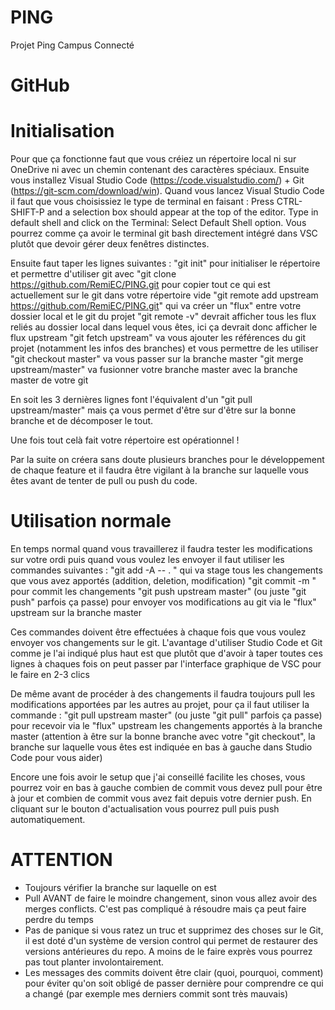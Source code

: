 # PING
Projet Ping Campus Connecté


# GitHub


# Initialisation


Pour que ça fonctionne faut que vous créiez un répertoire local ni sur OneDrive ni avec un chemin contenant des caractères spéciaux.
Ensuite vous installez Visual Studio Code (https://code.visualstudio.com/) + Git (https://git-scm.com/download/win).
Quand vous lancez Visual Studio Code il faut que vous choisissiez le type de terminal en faisant : 
Press CTRL-SHIFT-P and a selection box should appear at the top of the editor. Type in default shell and click on the Terminal: Select Default Shell option.
Vous pourrez comme ça avoir le terminal git bash directement intégré dans VSC plutôt que devoir gérer deux fenêtres distinctes.

Ensuite faut taper les lignes suivantes : 
"git init" pour initialiser le répertoire et permettre d'utiliser git avec
"git clone https://github.com/RemiEC/PING.git pour copier tout ce qui est actuellement sur le git dans votre répertoire vide
"git remote add upstream https://github.com/RemiEC/PING.git" qui va créer un "flux" entre votre dossier local et le git du projet
"git remote -v" devrait afficher tous les flux reliés au dossier local dans lequel vous êtes, ici ça devrait donc afficher le flux upstream
"git fetch upstream" va vous ajouter les références du git projet (notamment les infos des branches) et vous permettre de les utiliser
"git checkout master" va vous passer sur la branche master
"git merge upstream/master" va fusionner votre branche master avec la branche master de votre git

En soit les 3 dernières lignes font l'équivalent d'un "git pull upstream/master" mais ça vous permet d'être sur d'être sur la bonne branche et de décomposer le tout.

Une fois tout celà fait votre répertoire est opérationnel !

Par la suite on créera sans doute plusieurs branches pour le développement de chaque feature et il faudra être vigilant à la branche sur laquelle vous êtes avant de tenter de pull ou push du code.


# Utilisation normale


En temps normal quand vous travaillerez il faudra tester les modifications sur votre ordi puis quand vous voulez les envoyer il faut utiliser les commandes suivantes : 
"git add -A -- . " qui va stage tous les changements que vous avez apportés (addition, deletion, modification)
"git commit -m <votremessage>" pour commit les changements
"git push upstream master" (ou juste "git push" parfois ça passe) pour envoyer vos modifications au git via le "flux" upstream sur la branche master
  
  Ces commandes doivent être effectuées à chaque fois que vous voulez envoyer vos changements sur le git. L'avantage d'utiliser Studio Code et Git comme je l'ai indiqué plus haut est que plutôt que d'avoir à taper toutes ces lignes à chaques fois on peut passer par l'interface graphique de VSC pour le faire en 2-3 clics
  
  De même avant de procéder à des changements il faudra toujours pull les modifications apportées par les autres au projet, pour ça il faut utiliser la commande :
  "git pull upstream master" (ou juste "git pull" parfois ça passe) pour recevoir via le "flux" upstream les changements apportés à la branche master (attention à être sur la bonne branche avec votre "git checkout", la branche sur laquelle vous êtes est indiquée en bas à gauche dans Studio Code pour vous aider)
  
  Encore une fois avoir le setup que j'ai conseillé facilite les choses, vous pourrez voir en bas à gauche combien de commit vous devez pull pour être à jour et combien de commit vous avez fait depuis votre dernier push. En cliquant sur le bouton d'actualisation vous pourrez pull puis push automatiquement.
  
  
  # ATTENTION
  
  - Toujours vérifier la branche sur laquelle on est
  - Pull AVANT de faire le moindre changement, sinon vous allez avoir des merges conflicts. C'est pas compliqué à résoudre mais ça peut     faire perdre du temps
  - Pas de panique si vous ratez un truc et supprimez des choses sur le Git, il est doté d'un système de version control qui permet de      restaurer des versions antérieures du repo. A moins de le faire exprès vous pourrez pas tout planter involontairement.
  - Les messages des commits doivent être clair (quoi, pourquoi, comment) pour éviter qu'on soit obligé de passer dernière pour             comprendre ce qui a changé (par exemple mes derniers commit sont très mauvais)
